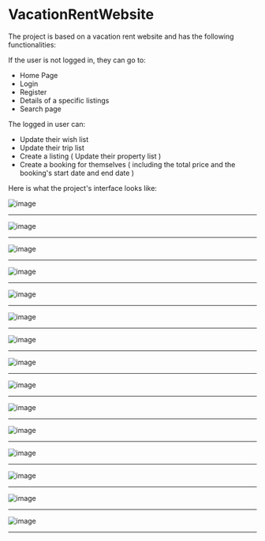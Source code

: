 # VacationRentWebsite
The project is based on a vacation rent website and has the following functionalities:

If the user is not logged in, they can go to:
- Home Page
- Login
- Register
- Details of a specific listings
- Search page

The logged in user can:
- Update their wish list
- Update their trip list
- Create a listing ( Update their property list )
- Create a booking for themselves ( including the total price and the booking's start date and end date )


Here is what the project's interface looks like:

![image](VacationRentWebsiteScreenshots/pic1.png)

-----------------------------------------------------------------------------------------------------------------------------------------------------------------------

![image](VacationRentWebsiteScreenshots/pic2.png)

-----------------------------------------------------------------------------------------------------------------------------------------------------------------------

![image](VacationRentWebsiteScreenshots/pic3.png)

-----------------------------------------------------------------------------------------------------------------------------------------------------------------------

![image](VacationRentWebsiteScreenshots/pic4.png)

-----------------------------------------------------------------------------------------------------------------------------------------------------------------------

![image](VacationRentWebsiteScreenshots/pic14.png)

-----------------------------------------------------------------------------------------------------------------------------------------------------------------------

![image](VacationRentWebsiteScreenshots/pic15.png)

-----------------------------------------------------------------------------------------------------------------------------------------------------------------------

![image](VacationRentWebsiteScreenshots/pic5.png)

-----------------------------------------------------------------------------------------------------------------------------------------------------------------------

![image](VacationRentWebsiteScreenshots/pic6.png)

-----------------------------------------------------------------------------------------------------------------------------------------------------------------------

![image](VacationRentWebsiteScreenshots/pic7.png)

-----------------------------------------------------------------------------------------------------------------------------------------------------------------------

![image](VacationRentWebsiteScreenshots/pic8.png)

-----------------------------------------------------------------------------------------------------------------------------------------------------------------------

![image](VacationRentWebsiteScreenshots/pic9.png)

-----------------------------------------------------------------------------------------------------------------------------------------------------------------------

![image](VacationRentWebsiteScreenshots/pic10.png)

-----------------------------------------------------------------------------------------------------------------------------------------------------------------------

![image](VacationRentWebsiteScreenshots/pic11.png)

-----------------------------------------------------------------------------------------------------------------------------------------------------------------------

![image](VacationRentWebsiteScreenshots/pic12.png)

-----------------------------------------------------------------------------------------------------------------------------------------------------------------------

![image](VacationRentWebsiteScreenshots/pic13.png)

-----------------------------------------------------------------------------------------------------------------------------------------------------------------------








